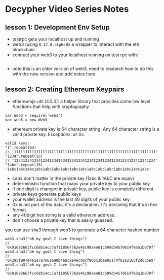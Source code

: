 # Decypher Video Series Notes

## lesson 1: Development Env Setup

- testrpc gets your localhost up and running
- web3 (using `0.17.0-alpha`)is a wrapper to interact with the eth blockchain
- connect your web3 to your localhost running on test rpc with:
```
```
* note this is an older version of web3, need to research how to do this with the new version and add notes here.

## lesson 2: Creating Ethereum Keypairs
- ethereumjs-util (4.5.0): a helper library that provides some low level functions that help with cryptography

```
var Web3 = require('web3')
var web3 = new Web3
```
- ethereum private key is 64 character string. Any 64 character string is a valid private key. Exceptions: all 0s.

```
valid keys:
"1".repeat(64)
// '1111111111111111111111111111111111111111111111111111111111111111'
"1234".repeat(16)
// '1234123412341234123412341234123412341234123412341234123412341234'
"1abc".repeat(16)
'1abc1abc1abc1abc1abc1abc1abc1abc1abc1abc1abc1abc1abc1abc1abc1abc'
```
- caps don't matter in the private key (1abc & 1AbC are equiv)
- deterministic function that maps your private key to your public key
- if one digit is changed in private key, public key is completly different.
- private keys generate public keys
- your wallet address is the last 40 digits of your public key
- 0x is not part of the data, it's a declaration. It's declaring that it's in hex format.
- any 40digit hex string is a valid ethereum address.
- don't choose a private key that is easily guessed.

you can use sha3 through web3 to generate a 64 character hashed number
```
web3.sha3("oh my gosh I love things")
// '0x016e2663fcc68b14cc7a7118567762e46c98aee81c599db4570614f60a1b079f'
web3.sha3("oh my gosh I love thing")
// '0x295f997e461e787661a98b4eac2e4ecd0cf86bc2bee85174f81a2165f2d035e9'
web3.sha3("oh my gosh I love things")
// '0x016e2663fcc68b14cc7a7118567762e46c98aee81c599db4570614f60a1b079f'
```
